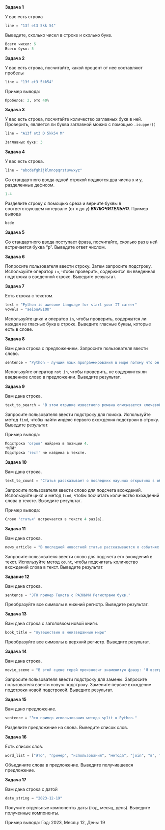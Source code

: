 **Задача 1**

У вас есть строка 

```python
line = "13f et3 5kk 54"
```

Выведите, сколько чисел в строке и сколько букв. 

```python
Всего чисел: 6
Всего букв: 5
```

**Задача 2**

 У вас есть строка, посчитайте, какой процент от нее составляют пробелы

```python
line = "13f et3 5kk54"
```

Пример вывода:

```python
Пробелов: 2, это 40%
```

**Задача 3**

У вас есть строка, посчитайте количество заглавных букв в ней. Проверить, является ли буква заглавной можно с помощью `.isupper()`

```python
line = "A13f et3 D 5kk54 M"
```

```python
Заглавных букв: 3
```

**Задача 4**

У вас есть строка. 

```python
line = "abcdefghijklmnopqrstuvwxyz"
```

Со стандартного ввода одной строкой подаются два числа x и y, разделенные дефисом.

```python
1-4
```

Разделите строку с помощью среза и верните буквы в соответствующем интервале (от x до y) ***ВКЛЮЧИТЕЛЬНО***. Пример вывода

```python
bcde
```

**Задача 5**

Со стандартного ввода поступает фраза, посчитайте, сколько раз в ней встречается буква “р”. Выведите ответ числом.

**Задача 6**

Попросите пользователя ввести строку. Затем запросите подстроку. Используйте оператор `in`, чтобы проверить, содержится ли введенная подстрока в введенной строке. Выведите результат.

**Задача 7**

Есть строка с текстом. 

```python
text = "Python is awesome language for start your IT career"
vowels = "aeiouAEIOU"
```

Используйте цикл и оператор `in`, чтобы проверить, содержатся ли каждая из гласных букв в строке. Выведите гласные буквы, которые есть в слове. 

**Задача 8**

Вам дана строка с предложением. Запросите пользователя ввести слово. 

```python
sentence = "Python - лучший язык программирования в мире потому что он легкий и понятный для изучения"
```

Используйте оператор `not in`, чтобы проверить, не содержится ли введенное слово в предложении. Выведите результат.

**Задача 9**

Вам дана строка. 

```python
text_to_search = "В этом отрывке известного романа описывается ключевой момент в жизни главного героя."
```

Запросите пользователя ввести подстроку для поиска. Используйте метод `find`, чтобы найти индекс первого вхождения подстроки в строку. Выведите результат.

Пример вывода:

```python
Подстрока 'отрыв' найдена в позиции 4.
*ИЛИ*
Подстрока 'тест' не найдена в тексте.
```

**Задача 10**

Вам дана строка. 

```python
text_to_count = "Статья рассказывает о последних научных открытиях в области исследования космоса. Интересно, что исследователи утверждают, что космическое время может быть относительным."
```

Запросите пользователя ввести слово для подсчета вхождений. Используйте цикл и метод `find`, чтобы посчитать количество вхождений слова в тексте. Выведите результат.

Пример вывода:

```python
Слово 'статья' встречается в тексте 4 раз(а).
```

**Задача 11**

Вам дана строка. 

```python
news_article = "В последней новостной статье рассказывается о событиях в мире политики и экономики."
```

Запросите пользователя ввести слово для подсчета его вхождений в текст. Используйте метод `count`, чтобы подсчитать количество вхождений слова в текст. Выведите результат.

**Задание 12**

Вам дана строка. 

```python
sentence = "ЭТО пример Текста с РАЗНЫМИ Регистрами букв."
```

Преобразуйте все символы в нижний регистр. Выведите результат.

**Задача 13**

Вам дана строка с заголовком новой книги. 

```python
book_title = "путешествие в неизведанные миры"
```

Преобразуйте все символы в верхний регистр. Выведите результат.

**Задача 14**

Вам дана строка. 

```python
movie_scene = "В этой сцене герой произносит знаменитую фразу: 'Я всегда с вами'."
```

Запросите пользователя ввести подстроку для замены. Запросите пользователя ввести новую подстроку. Замените первое вхождение подстроки новой подстрокой. Выведите результат.

**Задача 15**

Вам дано предложение. 

```python
sentence = "Это пример использования метода split в Python."
```

Разделите предложение на слова. Выведите список слов.

**Задача 16**

Есть список слов. 

```python
word_list = ["Это", "пример", "использования", "метода", "join", "в", "Python."]
```

Объедините слова в предложение. Выведите получившееся предложение.

**Задача 17**

Вам дана строка с датой 

```python
date_string = "2023-12-19"
```

Получите отдельные компоненты даты (год, месяц, день). Выведите полученные компоненты.

Пример вывода:
Год: 2023, Месяц: 12, День: 19
